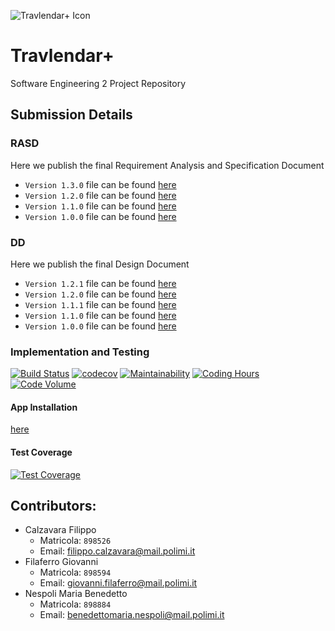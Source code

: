 
![Travlendar+ Icon](https://github.com/fila95/CalzavaraFilaferroNespoli/blob/master/Assets/GitHub%20Banner.png)


# Travlendar+
Software Engineering 2 Project Repository

## Submission Details

### RASD
Here we publish the final Requirement Analysis and Specification Document
- `Version 1.3.0` file can be found [here](https://github.com/fila95/CalzavaraFilaferroNespoli/blob/master/DeliveryFolder/RASD1.3.0.pdf)
- `Version 1.2.0` file can be found [here](https://github.com/fila95/CalzavaraFilaferroNespoli/blob/master/DeliveryFolder/RASD1.2.0.pdf)
- `Version 1.1.0` file can be found [here](https://github.com/fila95/CalzavaraFilaferroNespoli/blob/master/DeliveryFolder/RASD1.1.0.pdf)
- `Version 1.0.0` file can be found [here](https://github.com/fila95/CalzavaraFilaferroNespoli/blob/master/DeliveryFolder/RASD1.0.0.pdf)

### DD
Here we publish the final Design Document
- `Version 1.2.1` file can be found [here](https://github.com/fila95/CalzavaraFilaferroNespoli/blob/master/DeliveryFolder/DD1.2.1.pdf)
- `Version 1.2.0` file can be found [here](https://github.com/fila95/CalzavaraFilaferroNespoli/blob/master/DeliveryFolder/DD1.2.0.pdf)
- `Version 1.1.1` file can be found [here](https://github.com/fila95/CalzavaraFilaferroNespoli/blob/master/DeliveryFolder/DD1.1.1.pdf)
- `Version 1.1.0` file can be found [here](https://github.com/fila95/CalzavaraFilaferroNespoli/blob/master/DeliveryFolder/DD1.1.0.pdf)
- `Version 1.0.0` file can be found [here](https://github.com/fila95/CalzavaraFilaferroNespoli/blob/master/DeliveryFolder/DD1.0.0.pdf)

### Implementation and Testing

[![Build Status](https://travis-ci.com/fila95/CalzavaraFilaferroNespoli.svg?token=iWtSkcs2Smmuu8wbpWZU&branch=production)](https://travis-ci.com/fila95/CalzavaraFilaferroNespoli)
[![codecov](https://codecov.io/gh/fila95/CalzavaraFilaferroNespoli/branch/production/graph/badge.svg?token=j9U8t3J9rD)](https://codecov.io/gh/fila95/CalzavaraFilaferroNespoli)
[![Maintainability](https://api.codeclimate.com/v1/badges/306ac0e1b68708d0a331/maintainability)](https://codeclimate.com/repos/5a1b17802d228202a5001226/maintainability)
[![Coding Hours](https://api.gitential.com/accounts/170/projects/222/badges/coding-hours.svg)](https://gitential.com/accounts/170/projects/222/share?uuid=9f506af9-262f-4f7c-b205-120bf590a814&utm_source=shield&utm_medium=shield&utm_campaign=222)
[![Code Volume](https://api.gitential.com/accounts/170/projects/222/badges/code-volume.svg)](https://gitential.com/accounts/170/projects/222/share?uuid=9f506af9-262f-4f7c-b205-120bf590a814&utm_source=shield&utm_medium=shield&utm_campaign=222)

#### App Installation
[here](itms-services://?action=download-manifest&url=https%3A%2F%2Fgithub.com%2Ffila95%2FCalzavaraFilaferroNespoli%2FDeliveryFolder%2Fapp%2Fmanifest.plist)

#### Test Coverage
[![Test Coverage](https://codecov.io/gh/fila95/CalzavaraFilaferroNespoli/branch/production/graphs/sunburst.svg?token=j9U8t3J9rD)](https://codecov.io/gh/fila95/CalzavaraFilaferroNespoli/branch/production/graphs/sunburst.svg?token=j9U8t3J9rD)


## Contributors:
- Calzavara Filippo
    - Matricola: `898526`
    - Email: filippo.calzavara@mail.polimi.it
- Filaferro Giovanni
    - Matricola: `898594`
    - Email: giovanni.filaferro@mail.polimi.it
- Nespoli Maria Benedetto
    - Matricola: `898884`
    - Email: benedettomaria.nespoli@mail.polimi.it


